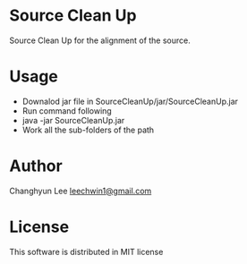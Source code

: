 # Source Clean Up
Source Clean Up for the alignment of the source.

# Usage
- Downalod jar file in SourceCleanUp/jar/SourceCleanUp.jar
- Run command following
- java -jar SourceCleanUp.jar <path>
- Work all the sub-folders of the path
 
# Author
 Changhyun Lee <leechwin1@gmail.com>

# License
This software is distributed in MIT license
